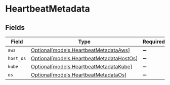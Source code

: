 # HeartbeatMetadata


## Fields

| Field                                                                            | Type                                                                             | Required                                                                         | Description                                                                      |
| -------------------------------------------------------------------------------- | -------------------------------------------------------------------------------- | -------------------------------------------------------------------------------- | -------------------------------------------------------------------------------- |
| `aws`                                                                            | [Optional[models.HeartbeatMetadataAws]](../models/heartbeatmetadataaws.md)       | :heavy_minus_sign:                                                               | N/A                                                                              |
| `host_os`                                                                        | [Optional[models.HeartbeatMetadataHostOs]](../models/heartbeatmetadatahostos.md) | :heavy_minus_sign:                                                               | N/A                                                                              |
| `kube`                                                                           | [Optional[models.HeartbeatMetadataKube]](../models/heartbeatmetadatakube.md)     | :heavy_minus_sign:                                                               | N/A                                                                              |
| `os`                                                                             | [Optional[models.HeartbeatMetadataOs]](../models/heartbeatmetadataos.md)         | :heavy_minus_sign:                                                               | N/A                                                                              |